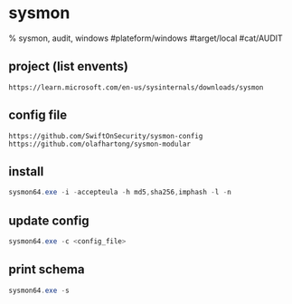 # sysmon

% sysmon, audit, windows
#plateform/windows #target/local #cat/AUDIT 

## project (list envents)
```
https://learn.microsoft.com/en-us/sysinternals/downloads/sysmon
```


## config file
```
https://github.com/SwiftOnSecurity/sysmon-config
https://github.com/olafhartong/sysmon-modular
```

## install
```powershell
sysmon64.exe -i -accepteula -h md5,sha256,imphash -l -n
```

## update config
```powershell
sysmon64.exe -c <config_file>
```

## print schema
```powershell
sysmon64.exe -s
```
